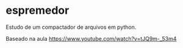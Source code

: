 espremedor
==========
Estudo de um compactador de arquivos em python.

Baseado na aula https://www.youtube.com/watch?v=tJQ9m-_53m4
